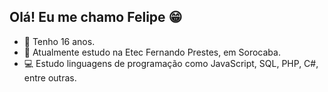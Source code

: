 ## Olá! Eu me chamo Felipe 😁

- 🎂 Tenho 16 anos.
- 🎒 Atualmente estudo na Etec Fernando Prestes, em Sorocaba.
- 💻 Estudo linguagens de programação como JavaScript, SQL, PHP, C#, entre outras.
